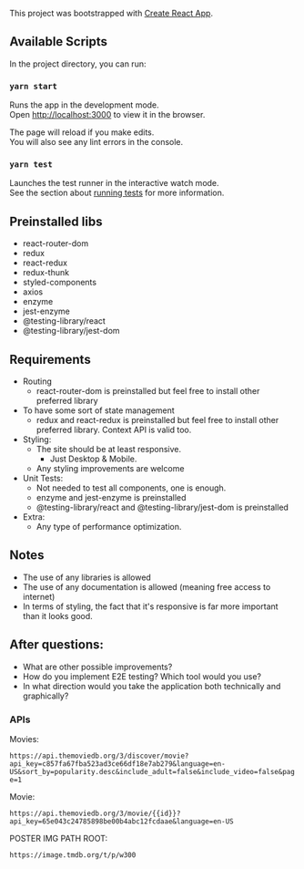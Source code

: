 This project was bootstrapped with [Create React App](https://github.com/facebook/create-react-app).

## Available Scripts

In the project directory, you can run:

### `yarn start`

Runs the app in the development mode.<br>
Open [http://localhost:3000](http://localhost:3000) to view it in the browser.

The page will reload if you make edits.<br>
You will also see any lint errors in the console.

### `yarn test`

Launches the test runner in the interactive watch mode.<br>
See the section about [running tests](https://facebook.github.io/create-react-app/docs/running-tests) for more information.


## Preinstalled libs

- react-router-dom
- redux
- react-redux
- redux-thunk
- styled-components
- axios
- enzyme
- jest-enzyme
- @testing-library/react
- @testing-library/jest-dom

## Requirements

- Routing
  - react-router-dom is preinstalled but feel free to install other preferred library
- To have some sort of state management
  - redux and react-redux is preinstalled but feel free to install other preferred library. Context API is valid too.
- Styling:
  - The​ ​site​ ​should​ ​be​ ​at least responsive.
    - Just Desktop & Mobile.
  - Any styling improvements are welcome
- Unit Tests:
  - Not needed to test all components, one is enough.
  - enzyme and jest-enzyme is preinstalled
  - @testing-library/react and @testing-library/jest-dom is preinstalled
- Extra:
  - Any type of performance​ ​optimization.

## Notes

- The use of any libraries is allowed
- The use of any documentation is allowed (meaning free access to internet)
- In terms of styling, the fact that it's responsive is far more important than it looks good.

## After questions:

- What are other possible improvements?
- How do you implement E2E testing? Which tool would you use?
- In what direction would you take the application both technically and graphically?

### APIs

Movies:

`https://api.themoviedb.org/3/discover/movie?api_key=c857fa67fba523ad3ce66df18e7ab279&language=en-US&sort_by=popularity.desc&include_adult=false&include_video=false&page=1`

Movie:

`https://api.themoviedb.org/3/movie/{{id}}?api_key=65e043c24785898be00b4abc12fcdaae&language=en-US`

POSTER IMG PATH ROOT:

`https://image.tmdb.org/t/p/w300`
